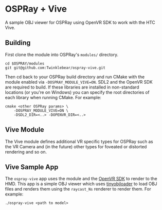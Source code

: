 # OSPRay + Vive

A sample OBJ viewer for OSPRay using OpenVR SDK to work with the HTC Vive.

## Building

First clone the module into OSPRay's `modules/` directory.

```
cd $OSPRAY/modules
git git@github.com:Twinklebear/ospray-vive.git
```

Then cd back to your OSPRay build directory and run CMake with the module enabled
via `-DOSPRAY_MODULE_VIVE=ON`. SDL2 and the OpenVR SDK are required to build.
If these libraries are installed in non-standard locations (or you're on Windows)
you can specify the root directories of each library when running CMake.
For example:

```
cmake <other OSPRay params> \
	-DOSPRAY_MODULE_VIVE=ON \
	-DSDL2_DIR=<..> -DOPENVR_DIR=<..>
```

## Vive Module

The Vive module defines additional VR specific types for OSPRay such as
the VR Camera and (in the future) other types for foveated or distorted
rendering and so on.

## Vive Sample App

The `ospray-vive` app uses the module and
the [OpenVR SDK](https://github.com/ValveSoftware/openvr)
to render to the HMD. This app is a simple OBJ viewer which uses
[tinyobjloader](https://github.com/syoyo/tinyobjloader) to load OBJ files
and renders them using the `raycast_Ns` renderer to render them. For example:

```
./ospray-vive <path to model>
```

